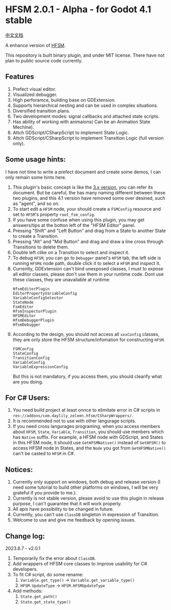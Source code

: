 # HFSM 2.0.1 - Alpha - for Godot 4.1 stable

[中文文档](README_zh_cn.md)

A enhance version of [HFSM](https://github.com/Daylily-Zeleen/HierarchicalFiniteStateMachine).

This repository is built binary plugin, and under MIT license.
There have not plan to public source code currently. 

## Features
1. Prefect visual editor.
2. Visualized debugger.
3. High perforamce, building base on GDExtension.
4. Supports hierarchical nesting and can be used in complex situations.
5. Diversified transition plans.
6. Two development modes: signal callbacks and attached state scripts.
8. Has ability of working with animaions( Can be an Animation State Mechine).
7. Attch GDScript/CSharpScript to implement State Logic.
8. Attch GDScript/CSharpScript to implement Transition Logic (full version only).

## Some usage hints:
I have not time to write a prefect document and create some demos, I can only remain some hints here.
1. This plugin's basic concept is like the [3.x version](https://github.com/Daylily-Zeleen/HierarchicalFiniteStateMachine), you can refer its document.
    But be careful, the has many naming different between these two plugins, and this 4.1 version have removed some over desined, such as "agent", and so on.
2. To start edit a `HFSM` node, your should create a `FSMConfig` resource and set to `HFSM`'s property `root_fsm_config`.
3. If you have some confuse when using this plugin, you may get answers/tips at the botton left of the "HFSM Editor" panel.
4. Pressing "Shift" and "Left Button" and drag from a State to another State to create a Transition.
5. Pressing "Alt" and "Mid Button" and drag and draw a line cross through Transitions to delete them.
6. Double left clike on a Transition to select and inspect it.
7. To debug `HFSM`, you can go to `Debugger` panel's `HFSM` tab, the left side is running `HFSM`s node path, double click it to select a `HFSM` and inspect it.
8. Currently, GDExtension can't bind unexposed classes, I must to expose all editor classes, please don't use them in your runtime code.
    Dont use these classes, they are unavailable at runtime:
    ```
    HfsmEditorPlugin
    EditorPropertyVariableConfig
    VariableConfigSelector
    StateNode
    FsmEditor
    HfsmInspectorPlugin
    HFSMEditor
    HfsmDebuggerPlugin
    HfsmDebugger
    ```
9. According to the design, you should not access all `xxxConfig` classes, they are only store the HFSM structure/infomation for constructing `HFSM`.
    ```
    FSMConfig
	StateConfig
	TransitionConfig
	VariableConfig
	VariableExpressionConfig
    ```
    But this is not mandatory, if you access them, you should clearify what are you doing.


## For C# Users:
1. You need build project at least onnce to elimitate error in C# scripts in `res://addons/com.daylily_zeleen.hfsm/CSharpWrappers/`.
2. It is recommended not to use with other langurage scripts.
3. If you need cross langurages programing, when you access members about `HFSM`, `State`, `Variable`, `Transition`, you should use menbers which has `Native` suffix. For example, a HFSM node with GDScript, and States in this HFSM node, it should use `GetHFSMNative()` instead of `GetHFSM()` to access HFSM node in States, and the `Node` you got from `GetHFSMNative()` can't be casted to `HFSM` in C#. 


## Notices:
1. Currently only support on windows, both debug and release version (I need some tutorial to build other platforms on windows, I will be very grateful if you provide to me.).
2. Currently is not stable version, please avoid to use this plugin in release purpose, I can't guarantee that it will work properly.
3. All apis have possibility to be changed in future.
4. Currently, you can't use `ClassDB` singleton in expression of Transition.  
5. Welcome to use and give me feedback by opening issues.


## Change log:
2023.8.7 - v2.0.1
1. Temporarily fix the error about `ClassDB`.
2. Add wrappers of HFSM core classes to improve usability for C# developers.
3. To fit C# script, do some rename:
   1. `Variable.get_type()` -> `Variable.get_variable_type()`
   2. `HFSM.UpdateType` -> `HFSM.HFSMUpdateType`
4. Add methods:
   1. `State.get_path()`
   2. `State.get_state_type()`